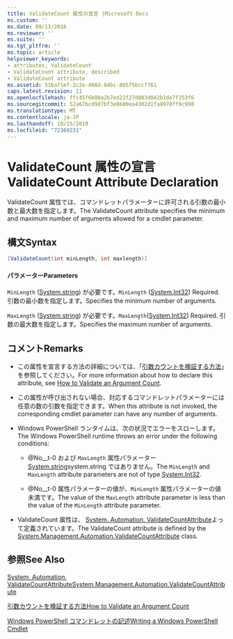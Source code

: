 ```yaml
---
title: ValidateCount 属性の宣言 |Microsoft Docs
ms.custom: ''
ms.date: 09/13/2016
ms.reviewer: ''
ms.suite: ''
ms.tgt_pltfrm: ''
ms.topic: article
helpviewer_keywords:
- attributes, ValidateCount
- ValidateCount attribute, described
- ValidateCount attribute
ms.assetid: 516af1ef-2c2e-408d-84bc-865f5bccf761
caps.latest.revision: 11
ms.openlocfilehash: ffc45f6b80a2b7ed22f27d083d042b1de7f353f6
ms.sourcegitcommit: 52a67bcd9d7bf3e8600ea4302d1fa8970ff9c998
ms.translationtype: MT
ms.contentlocale: ja-JP
ms.lasthandoff: 10/15/2019
ms.locfileid: "72369231"
---
```

# <a name="validatecount-attribute-declaration"></a><span data-ttu-id="6781f-102">ValidateCount 属性の宣言</span><span class="sxs-lookup"><span data-stu-id="6781f-102">ValidateCount Attribute Declaration</span></span>

<span data-ttu-id="6781f-103">ValidateCount 属性では、コマンドレットパラメーターに許可される引数の最小数と最大数を指定します。</span><span class="sxs-lookup"><span data-stu-id="6781f-103">The ValidateCount attribute specifies the minimum and maximum number of arguments allowed for a cmdlet parameter.</span></span>

## <a name="syntax"></a><span data-ttu-id="6781f-104">構文</span><span class="sxs-lookup"><span data-stu-id="6781f-104">Syntax</span></span>

```csharp
[ValidateCount(int minLength, int maxlength)]
```

#### <a name="parameters"></a><span data-ttu-id="6781f-105">パラメーター</span><span class="sxs-lookup"><span data-stu-id="6781f-105">Parameters</span></span>

<span data-ttu-id="6781f-106">`MinLength` ([System.string][]) が必要です。</span><span class="sxs-lookup"><span data-stu-id="6781f-106">`MinLength` ([System.Int32][]) Required.</span></span> <span data-ttu-id="6781f-107">引数の最小数を指定します。</span><span class="sxs-lookup"><span data-stu-id="6781f-107">Specifies the minimum number of arguments.</span></span>

<span data-ttu-id="6781f-108">`MaxLength` ([System.string][]) が必要です。</span><span class="sxs-lookup"><span data-stu-id="6781f-108">`MaxLength`([System.Int32][]) Required.</span></span> <span data-ttu-id="6781f-109">引数の最大数を指定します。</span><span class="sxs-lookup"><span data-stu-id="6781f-109">Specifies the maximum number of arguments.</span></span>

## <a name="remarks"></a><span data-ttu-id="6781f-110">コメント</span><span class="sxs-lookup"><span data-stu-id="6781f-110">Remarks</span></span>

- <span data-ttu-id="6781f-111">この属性を宣言する方法の詳細については、「[引数カウントを検証する方法][]」を参照してください。</span><span class="sxs-lookup"><span data-stu-id="6781f-111">For more information about how to declare this attribute, see [How to Validate an Argument Count][].</span></span>

- <span data-ttu-id="6781f-112">この属性が呼び出されない場合、対応するコマンドレットパラメーターには任意の数の引数を指定できます。</span><span class="sxs-lookup"><span data-stu-id="6781f-112">When this attribute is not invoked, the corresponding cmdlet parameter can have any number of arguments.</span></span>

- <span data-ttu-id="6781f-113">Windows PowerShell ランタイムは、次の状況でエラーをスローします。</span><span class="sxs-lookup"><span data-stu-id="6781f-113">The Windows PowerShell runtime throws an error under the following conditions:</span></span>

    - <span data-ttu-id="6781f-114">@No__t-0 および `MaxLength` 属性パラメーター[System.string][]system.string ではありません。</span><span class="sxs-lookup"><span data-stu-id="6781f-114">The `MinLength` and `MaxLength` attribute parameters are not of type [System.Int32][].</span></span>

    - <span data-ttu-id="6781f-115">@No__t-0 属性パラメーターの値が、`MinLength` 属性パラメーターの値未満です。</span><span class="sxs-lookup"><span data-stu-id="6781f-115">The value of the `MaxLength` attribute parameter is less than the value of the `MinLength` attribute parameter.</span></span>

- <span data-ttu-id="6781f-116">ValidateCount 属性は、 [System. Automation. ValidateCountAttribute][]よって定義されています。</span><span class="sxs-lookup"><span data-stu-id="6781f-116">The ValidateCount attribute is defined by the [System.Management.Automation.ValidateCountAttribute][] class.</span></span>

## <a name="see-also"></a><span data-ttu-id="6781f-117">参照</span><span class="sxs-lookup"><span data-stu-id="6781f-117">See Also</span></span>

<span data-ttu-id="6781f-118">[System. Automation. ValidateCountAttribute][]</span><span class="sxs-lookup"><span data-stu-id="6781f-118">[System.Management.Automation.ValidateCountAttribute][]</span></span>

<span data-ttu-id="6781f-119">[引数カウントを検証する方法][]</span><span class="sxs-lookup"><span data-stu-id="6781f-119">[How to Validate an Argument Count][]</span></span>

<span data-ttu-id="6781f-120">[Windows PowerShell コマンドレットの記述][]</span><span class="sxs-lookup"><span data-stu-id="6781f-120">[Writing a Windows PowerShell Cmdlet][]</span></span>

[引数カウントを検証する方法]: how-to-validate-an-argument-count.md
[How to Validate an Argument Count]: how-to-validate-an-argument-count.md
[Windows PowerShell コマンドレットの記述]: writing-a-windows-powershell-cmdlet.md
[Writing a Windows PowerShell Cmdlet]: writing-a-windows-powershell-cmdlet.md

[System.string]: /dotnet/api/System.Int32
[System.Int32]: /dotnet/api/System.Int32
[System. Automation. ValidateCountAttribute]: /dotnet/api/System.Management.Automation.ValidateCountAttribute
[System.Management.Automation.ValidateCountAttribute]: /dotnet/api/System.Management.Automation.ValidateCountAttribute
